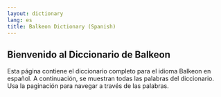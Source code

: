 ```yaml
---
layout: dictionary
lang: es
title: Balkeon Dictionary (Spanish)
---
```


## Bienvenido al Diccionario de Balkeon
Esta página contiene el diccionario completo para el idioma Balkeon en español. A continuación, se muestran todas las palabras del diccionario. Usa la paginación para navegar a través de las palabras.

<div id="dictionary"></div>
